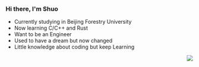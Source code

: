 ### Hi there, I'm Shuo

- Currently studying in Beijing Forestry University
- Now learning C/C++ and Rust
- Want to be an Engineer
- Used to have a dream but now changed
- Little knowledge about coding but keep Learning

<img align="right" src="https://github-readme-stats.vercel.app/api?username=eletronicos" />


<!--
**eletronicos/eletronicos** is a ✨ _special_ ✨ repository because its `README.md` (this file) appears on your GitHub profile.

Here are some ideas to get you started:

- 🔭 I’m currently working on ...
- 🌱 I’m currently learning ...
- 👯 I’m looking to collaborate on ...
- 🤔 I’m looking for help with ...
- 💬 Ask me about ...
- 📫 How to reach me: ...
- 😄 Pronouns: ...
- ⚡ Fun fact: ...
-->

